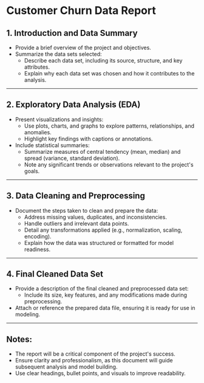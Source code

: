 # Customer Churn Data Report

## 1. **Introduction and Data Summary**
- Provide a brief overview of the project and objectives.
- Summarize the data sets selected:
  - Describe each data set, including its source, structure, and key attributes.
  - Explain why each data set was chosen and how it contributes to the analysis.

---

## 2. **Exploratory Data Analysis (EDA)**
- Present visualizations and insights:
  - Use plots, charts, and graphs to explore patterns, relationships, and anomalies.
  - Highlight key findings with captions or annotations.
- Include statistical summaries:
  - Summarize measures of central tendency (mean, median) and spread (variance, standard deviation).
  - Note any significant trends or observations relevant to the project's goals.

---

## 3. **Data Cleaning and Preprocessing**
- Document the steps taken to clean and prepare the data:
  - Address missing values, duplicates, and inconsistencies.
  - Handle outliers and irrelevant data points.
  - Detail any transformations applied (e.g., normalization, scaling, encoding).
  - Explain how the data was structured or formatted for model readiness.

---

## 4. **Final Cleaned Data Set**
- Provide a description of the final cleaned and preprocessed data set:
  - Include its size, key features, and any modifications made during preprocessing.
- Attach or reference the prepared data file, ensuring it is ready for use in modeling.

---

## Notes:
- The report will be a critical component of the project's success.
- Ensure clarity and professionalism, as this document will guide subsequent analysis and model building.
- Use clear headings, bullet points, and visuals to improve readability.